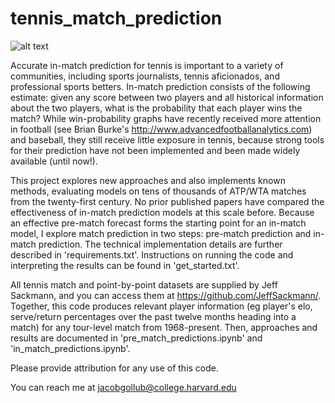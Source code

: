 # tennis_match_prediction

![alt text](https://github.com/jgollub1/tennis_match_prediction/samples/federer_nadal_ao_17.png "wp graph 1")

Accurate in-match prediction for tennis is important to a variety of communities, including sports journalists, tennis aficionados, and professional sports betters. In-match prediction consists of the following estimate:  given any score between two players and all historical information about the two players, what is the probability that each player wins the match? While win-probability graphs have recently received more attention in football (see Brian Burke's http://www.advancedfootballanalytics.com) and baseball, they still receive little exposure in tennis, because strong tools for their prediction have not been implemented and been made widely available (until now!).

This project explores new approaches and also implements known methods, evaluating models on tens of thousands of ATP/WTA matches from the twenty-first century. No prior published papers have compared the effectiveness of in-match prediction models at this scale before. Because an effective pre-match forecast forms the starting point for an in-match model, I explore match prediction in two steps: pre-match prediction and in-match prediction.  The technical implementation details are further described in 'requirements.txt'.  Instructions on running the code and interpreting the results can be found in 'get_started.txt'.

All tennis match and point-by-point datasets are supplied by Jeff Sackmann, and you can access them at https://github.com/JeffSackmann/. Together, this code produces relevant player information (eg player's elo, serve/return percentages over the past twelve months heading into a match) for any tour-level match from 1968-present. Then, approaches and results are documented in 'pre_match_predictions.ipynb' and 'in_match_predictions.ipynb'.

Please provide attribution for any use of this code.

You can reach me at jacobgollub@college.harvard.edu